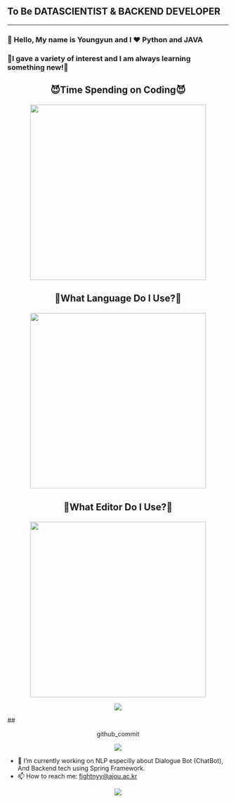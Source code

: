 ## To Be DATASCIENTIST & BACKEND DEVELOPER

<hr>




### :wave: Hello, My name is Youngyun and I :heart: **Python**  and **JAVA**
### 🤗I gave a variety of interest and I am always learning something new!🤗









 ## <p align= "center"> 😈Time Spending on Coding😈 </p>                                                 

   <p align = "center">
       <img src="https://wakatime.com/share/@a8631d72-fc52-4b07-ac58-dbf819ad8f1f/f13c143a-eabe-4d8b-9324-e8528c5bd78f.svg" height="400"/>
   </p>
   
   
   


 ##  <p align = "center">  🤪What Language Do I Use?🤪 </p>
 <p align = "center">
      <img src="https://wakatime.com/share/@a8631d72-fc52-4b07-ac58-dbf819ad8f1f/258031e5-2a2c-4e2e-bc7d-453001f6d98c.svg" height="400">
 </p>


 ##  <p align = "center">  🤩What Editor Do I Use?🤩 </p>
 <p align = "center">
      <img src="https://wakatime.com/share/@a8631d72-fc52-4b07-ac58-dbf819ad8f1f/e70abf43-3fd5-4026-bdf0-5f12ada4cc57.svg" height="400">
 </p>
 
 
<p align="center">
  <img src="http://mazassumnida.wtf/api/v2/generate_badge?boj=fightnyy&cache=c">
</p>
  ## <p align = "center">github_commit</p>

  <p align = "center">
    <img src="https://github-readme-stats.vercel.app/api?username=fightnyy&show_icons=true"/>
  <p>



- 🔭 I’m currently working on NLP especilly about Dialogue Bot (ChatBot), And Backend tech using Spring Framework.
- 📫 How to reach me: <email>fightnyy@ajou.ac.kr</email>
<div align=center>
  <a href="https://hits.seeyoufarm.com"><img src="https://hits.seeyoufarm.com/api/count/incr/badge.svg?url=https%3A%2F%2Fgithub.com%2Fujusy&count_bg=%2379C83D&title_bg=%23555555&icon=&icon_color=%23E7E7E7&title=hits&edge_flat=false"/></a>
</div>
